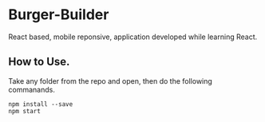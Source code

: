# Burger-Builder
React based, mobile reponsive, application developed while learning React.

## How to Use.
Take any folder from the repo and open, then do the following commanands.

```
npm install --save
npm start
```
